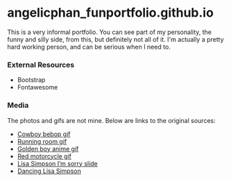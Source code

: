 # angelicphan_funportfolio.github.io

This is a very informal portfolio. You can see part of my personality, the funny and silly side, from this, but definitely not all of it. I'm actually a pretty hard working person, and can be serious when I need to.

### External Resources

- Bootstrap
- Fontawesome

### Media

The photos and gifs are not mine. Below are links to the original sources:

- [Cowboy bebop gif](https://behexagusthegreat.tumblr.com/post/153431962783/from-cowboy-bebop/embed)
- [Running room gif](https://gifimage.net/anime-lofi-gif-3/)
- [Golden boy anime gif](https://buraktos.tumblr.com/post/144823321327/mood)
- [Red motorcycle gif](https://digitallyaesthetic.tumblr.com/post/163394621134)
- [Lisa Simpson I’m sorry slide](https://me.me/i/in-conclusion-im-sorry-i-bothered-you-with-my-existence-ac1dd32a6abe481bb2871c0c4fdb957e)
- [Dancing Lisa Simpson](https://nayianto.tumblr.com/post/76794370384)
